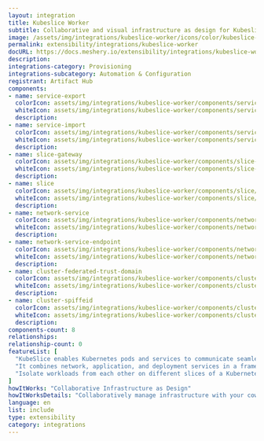 ```yaml
---
layout: integration
title: Kubeslice Worker
subtitle: Collaborative and visual infrastructure as design for Kubeslice Worker
image: /assets/img/integrations/kubeslice-worker/icons/color/kubeslice-worker-color.svg
permalink: extensibility/integrations/kubeslice-worker
docURL: https://docs.meshery.io/extensibility/integrations/kubeslice-worker
description: 
integrations-category: Provisioning
integrations-subcategory: Automation & Configuration
registrant: Artifact Hub
components: 
- name: service-export
  colorIcon: assets/img/integrations/kubeslice-worker/components/service-export/icons/color/service-export-color.svg
  whiteIcon: assets/img/integrations/kubeslice-worker/components/service-export/icons/white/service-export-white.svg
  description: 
- name: service-import
  colorIcon: assets/img/integrations/kubeslice-worker/components/service-import/icons/color/service-import-color.svg
  whiteIcon: assets/img/integrations/kubeslice-worker/components/service-import/icons/white/service-import-white.svg
  description: 
- name: slice-gateway
  colorIcon: assets/img/integrations/kubeslice-worker/components/slice-gateway/icons/color/slice-gateway-color.svg
  whiteIcon: assets/img/integrations/kubeslice-worker/components/slice-gateway/icons/white/slice-gateway-white.svg
  description: 
- name: slice
  colorIcon: assets/img/integrations/kubeslice-worker/components/slice/icons/color/slice-color.svg
  whiteIcon: assets/img/integrations/kubeslice-worker/components/slice/icons/white/slice-white.svg
  description: 
- name: network-service
  colorIcon: assets/img/integrations/kubeslice-worker/components/network-service/icons/color/network-service-color.svg
  whiteIcon: assets/img/integrations/kubeslice-worker/components/network-service/icons/white/network-service-white.svg
  description: 
- name: network-service-endpoint
  colorIcon: assets/img/integrations/kubeslice-worker/components/network-service-endpoint/icons/color/network-service-endpoint-color.svg
  whiteIcon: assets/img/integrations/kubeslice-worker/components/network-service-endpoint/icons/white/network-service-endpoint-white.svg
  description: 
- name: cluster-federated-trust-domain
  colorIcon: assets/img/integrations/kubeslice-worker/components/cluster-federated-trust-domain/icons/color/cluster-federated-trust-domain-color.svg
  whiteIcon: assets/img/integrations/kubeslice-worker/components/cluster-federated-trust-domain/icons/white/cluster-federated-trust-domain-white.svg
  description: 
- name: cluster-spiffeid
  colorIcon: assets/img/integrations/kubeslice-worker/components/cluster-spiffeid/icons/color/cluster-spiffeid-color.svg
  whiteIcon: assets/img/integrations/kubeslice-worker/components/cluster-spiffeid/icons/white/cluster-spiffeid-white.svg
  description: 
components-count: 8
relationships: 
relationship-count: 0
featureList: [
  "KubeSlice enables Kubernetes pods and services to communicate seamlessly across clusters, clouds, edges, and data centers by creating logical application boundaries known as Slices.",
  "It combines network, application, and deployment services in a framework to accelerate application deployment in a multi-cluster, multi-tenant environment.",
  "Isolate workloads from each other on different slices of a Kubernetes cluster"
]
howItWorks: "Collaborative Infrastructure as Design"
howItWorksDetails: "Collaboratively manage infrastructure with your coworkers synchronously sharing the same designs."
language: en
list: include
type: extensibility
category: integrations
---
```

